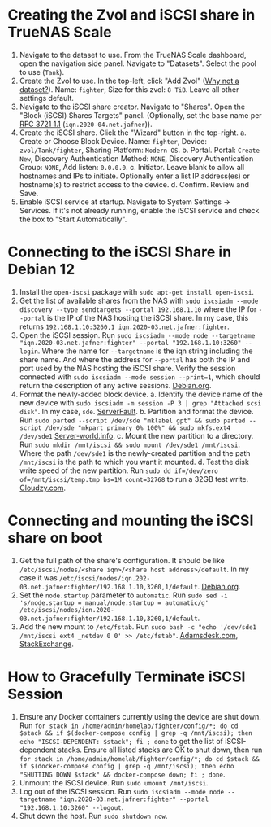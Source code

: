 # Creating the Zvol and iSCSI share in TrueNAS Scale

1. Navigate to the dataset to use. From the TrueNAS Scale dashboard, open the navigation side panel. Navigate to "Datasets". Select the pool to use (`Tank`).  
2. Create the Zvol to use. In the top-left, click "Add Zvol" ([Why not a dataset?](https://www.truenas.com/community/threads/dataset-over-zvol-or-vice-versa.45526/)). Name: `fighter`, Size for this zvol: `8 TiB`. Leave all other settings default. 
3. Navigate to the iSCSI share creator. Navigate to "Shares". Open the "Block (iSCSI) Shares Targets" panel. (Optionally, set the base name per [RFC 3721 1.1](https://datatracker.ietf.org/doc/html/rfc3721.html#section-1.1) (`iqn.2020-04.net.jafner`)). 
4. Create the iSCSI share. Click the "Wizard" button in the top-right. 
  a. Create or Choose Block Device. Name: `fighter`, Device: `zvol/Tank/fighter`, Sharing Platform: `Modern OS`.
  b. Portal. Portal: `Create New`, Discovery Authentication Method: `NONE`, Discovery Authentication Group: `NONE`, Add listen: `0.0.0.0`. 
  c. Initiator. Leave blank to allow all hostnames and IPs to initiate. Optionally enter a list IP address(es) or hostname(s) to restrict access to the device.
  d. Confirm. Review and Save.
5. Enable iSCSI service at startup. Navigate to System Settings -> Services. If it's not already running, enable the iSCSI service and check the box to "Start Automatically". 

# Connecting to the iSCSI Share in Debian 12

1. Install the `open-iscsi` package with `sudo apt-get install open-iscsi`.
2. Get the list of available shares from the NAS with `sudo iscsiadm --mode discovery --type sendtargets --portal 192.168.1.10` where the IP for `--portal` is the IP of the NAS hosting the iSCSI share. In my case, this returns `192.168.1.10:3260,1 iqn.2020-03.net.jafner:fighter`. 
3. Open the iSCSI session. Run `sudo iscsiadm --mode node --targetname "iqn.2020-03.net.jafner:fighter" --portal "192.168.1.10:3260" --login`. Where the name for `--targetname` is the iqn string including the share name. And where the address for `--portal` has both the IP and port used by the NAS hosting the iSCSI share. Verify the session connected with `sudo iscsiadm --mode session --print=1`, which should return the description of any active sessions. [Debian.org](https://wiki.debian.org/SAN/iSCSI/open-iscsi).
4. Format the newly-added block device. 
  a. Identify the device name of the new device with `sudo iscsiadm -m session -P 3 | grep "Attached scsi disk"`. In my case, `sde`. [ServerFault](https://serverfault.com/questions/828401/how-can-i-determine-if-an-iscsi-device-is-a-mounted-linux-filesystem).
  b. Partition and format the device. Run `sudo parted --script /dev/sde "mklabel gpt" && sudo parted --script /dev/sde "mkpart primary 0% 100%" && sudo mkfs.ext4 /dev/sde1` [Server-world.info](https://www.server-world.info/en/note?os=Debian_11&p=iscsi&f=3). 
  c. Mount the new partition to a directory. Run `sudo mkdir /mnt/iscsi && sudo mount /dev/sde1 /mnt/iscsi`. Where the path `/dev/sde1` is the newly-created partition and the path `/mnt/iscsi` is the path to which you want it mounted.
  d. Test the disk write speed of the new partition. Run `sudo dd if=/dev/zero of=/mnt/iscsi/temp.tmp bs=1M count=32768` to run a 32GB test write. [Cloudzy.com](https://cloudzy.com/blog/test-disk-speed-in-linux/).

# Connecting and mounting the iSCSI share on boot

1. Get the full path of the share's configuration. It should be like `/etc/iscsi/nodes/<share iqn>/<share host address>/default`. In my case it was `/etc/iscsi/nodes/iqn.202-03.net.jafner:fighter/192.168.1.10,3260,1/default`. [Debian.org](https://wiki.debian.org/SAN/iSCSI/open-iscsi). 
2. Set the `node.startup` parameter to `automatic`. Run `sudo sed -i 's/node.startup = manual/node.startup = automatic/g' /etc/iscsi/nodes/iqn.2020-03.net.jafner:fighter/192.168.1.10,3260,1/default`. 
3. Add the new mount to `/etc/fstab`. Run `sudo bash -c "echo '/dev/sde1 /mnt/iscsi ext4 _netdev 0 0' >> /etc/fstab"`. [Adamsdesk.com](https://www.adamsdesk.com/posts/sudo-echo-permission-denied/), [StackExchange](https://unix.stackexchange.com/questions/195116/mount-iscsi-drive-at-boot-system-halts). 

# How to Gracefully Terminate iSCSI Session

1. Ensure any Docker containers currently using the device are shut down. Run `for stack in /home/admin/homelab/fighter/config/*; do cd $stack && if $(docker-compose config | grep -q /mnt/iscsi); then echo "ISCSI-DEPENDENT: $stack"; fi ; done` to get the list of iSCSI-dependent stacks. Ensure all listed stacks are OK to shut down, then run `for stack in /home/admin/homelab/fighter/config/*; do cd $stack && if $(docker-compose config | grep -q /mnt/iscsi); then echo "SHUTTING DOWN $stack" && docker-compose down; fi ; done`. 
2. Unmount the iSCSI device. Run `sudo umount /mnt/iscsi`. 
3. Log out of the iSCSI session. Run `sudo iscsiadm --mode node --targetname "iqn.2020-03.net.jafner:fighter" --portal "192.168.1.10:3260" --logout`. 
4. Shut down the host. Run `sudo shutdown now`.